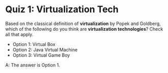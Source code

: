 # Quiz 1: Virtualization Tech

Based on the classical definition of **virtualization** by Popek and Goldberg, which of the following do you think are **virtualization technologies**? Check all that apply.

- Option 1: Virtual Box
- Option 2: Java Virtual Machine
- Option 3: Virtual Game Boy

A: The answer is Option 1.
